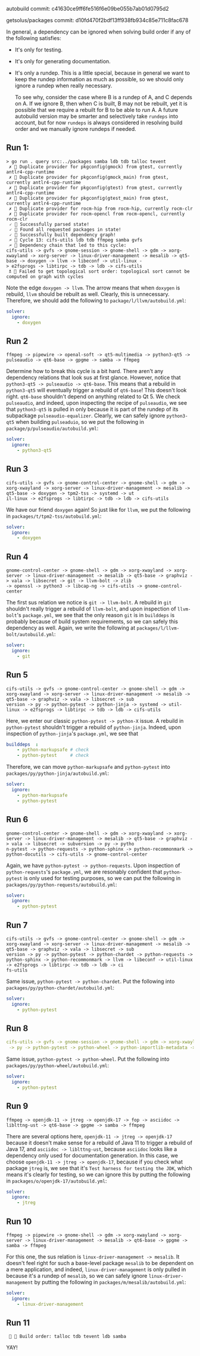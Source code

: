 autobuild commit: c41630ce9ff6fe516f6e09be055b7ab01d0795d2

getsolus/packages commit: d10fd470f2bdf13ff938fb934c85e711c8fac678

In general, a dependency can be ignored when solving build order if any of the
following satisfies:
- It's only for testing.
- It's only for generating documentation.
- It's only a rundep. This is a little special, because in general we want to
  keep the rundep information as much as possible, so we should only ignore a
  rundep when really necessary. 

  To see why, consider the case where B is a rundep of A, and C depends on A. If
  we ignore B, then when C is built, B may not be rebuilt, yet it is possible
  that we require a rebuilt for B to be able to _run_ A. A future autobuild
  version may be smarter and selectively take `rundeps` into account, but for
  now `rundeps` is always considered in resolving build order and we manually
  ignore rundeps if needed.

## Run 1:

```
> go run . query src:../packages samba ldb tdb talloc tevent
 ✗  Duplicate provider for pkgconfig(gmock) from gtest, currently antlr4-cpp-runtime
 ✗  Duplicate provider for pkgconfig(gmock_main) from gtest, currently antlr4-cpp-runtime
 ✗  Duplicate provider for pkgconfig(gtest) from gtest, currently antlr4-cpp-runtime
 ✗  Duplicate provider for pkgconfig(gtest_main) from gtest, currently antlr4-cpp-runtime
 ✗  Duplicate provider for rocm-hip from rocm-hip, currently rocm-clr
 ✗  Duplicate provider for rocm-opencl from rocm-opencl, currently rocm-clr
 🗸  Successfully parsed state!
 🗸  Found all requested packages in state!
 🗸  Successfully built dependency graph!
 🗲  Cycle 13: cifs-utils ldb tdb ffmpeg samba gvfs
 🗲  Dependency chain that led to this cycle:
cifs-utils -> gvfs -> gnome-session -> gnome-shell -> gdm -> xorg-xwayland -> xorg-server -> linux-driver-management -> mesalib -> qt5-base -> doxygen -> llvm -> libeconf -> util-linux -
> e2fsprogs -> libtirpc -> tdb -> ldb -> cifs-utils
 🕱  Failed to get topological sort order: topological sort cannot be computed on graph with cycles
```

Note the edge `doxygen -> llvm`. The arrow means that when `doxygen` is rebuild,
`llvm` should be rebuilt as well. Clearly, this is unnecessary. Therefore, we
should add the following to `package/l/llvm/autobuild.yml`:
```yml
solver:
  ignore:
    - doxygen
```

## Run 2

```
ffmpeg -> pipewire -> openal-soft -> qt5-multimedia -> python3-qt5 -> pulseaudio -> qt6-base -> gpgme -> samba -> ffmpeg
```

Determine how to break this cycle is a bit hard.
There aren't any dependency relations that look sus at
first glance. However, notice that `python3-qt5 -> pulseaudio -> qt6-base`. This
means that a rebuild in `python3-qt5` will eventually trigger a rebuild of
`qt6-base`! This doesn't look right. `qt6-base` shouldn't depend on anything
related to Qt 5. We check `pulseaudio`, and indeed, upon inspecting the recipe
of `pulseaudio`, we see
that `python3-qt5` is pulled in only because it is
part of the rundep of its subpackage
`pulseaudio-equalizer`. Clearly, we can safely ignore `python3-qt5` when
building `pulseaduio`, so we put the following in
`package/p/pulseaudio/autobuild.yml`:
```yml
solver:
  ignore:
    - python3-qt5
```

## Run 3

```
cifs-utils -> gvfs -> gnome-control-center -> gnome-shell -> gdm -> xorg-xwayland -> xorg-server -> linux-driver-management -> mesalib -> qt5-base -> doxygen -> tpm2-tss -> systemd -> ut
il-linux -> e2fsprogs -> libtirpc -> tdb -> ldb -> cifs-utils
```

We have our friend `doxygen` again! So just like for `llvm`, we put the
following in `packages/t/tpm2-tss/autobuild.yml`:
```yml
solver:
  ignore:
    - doxygen
```

## Run 4

```
gnome-control-center -> gnome-shell -> gdm -> xorg-xwayland -> xorg-server -> linux-driver-management -> mesalib -> qt5-base -> graphviz -> vala -> libsecret -> git -> llvm-bolt -> zlib 
-> openssl -> python3 -> libcap-ng -> cifs-utils -> gnome-control-center
```

The first sus relation we notice is `git -> llvm-bolt`. A rebuild in `git`
shouldn't really trigger a rebuild of `llvm-bolt`, and upon inspection of
`llvm-bolt`'s `package.yml`, we see that the only reason `git` is in `builddeps`
is probably because of build system requirements, so we can safely this
dependency as well. Again, we write the following at
`packages/l/llvm-bolt/autobuild.yml`:
```yml
solver:
  ignore:
    - git
```

## Run 5

```
cifs-utils -> gvfs -> gnome-control-center -> gnome-shell -> gdm -> xorg-xwayland -> xorg-server -> linux-driver-management -> mesalib -> qt5-base -> graphviz -> vala -> libsecret -> sub
version -> py -> python-pytest -> python-jinja -> systemd -> util-linux -> e2fsprogs -> libtirpc -> tdb -> ldb -> cifs-utils
```

Here, we enter our classic `python-pytest -> python-X` issue. A rebuild in
`python-pytest` shouldn't trigger a rebuild of `python-jinja`. Indeed, upon
inspection of `python-jinja`'s `package.yml`, we see that 
```yml
builddeps  :
    - python-markupsafe # check
    - python-pytest     # check
```

Therefore, we can move `python-markupsafe` and `python-pytest` into
`packages/py/python-jinja/autobuild.yml`:
```yml
solver:
  ignore:
    - python-markupsafe
    - python-pytest
```

## Run 6

```
gnome-control-center -> gnome-shell -> gdm -> xorg-xwayland -> xorg-server -> linux-driver-management -> mesalib -> qt5-base -> graphviz -> vala -> libsecret -> subversion -> py -> pytho
n-pytest -> python-requests -> python-sphinx -> python-recommonmark -> python-docutils -> cifs-utils -> gnome-control-center
```

Again, we have `python-pytest -> python-requests`. Upon inspection of
`python-requests`'s `package.yml`, we are resonably confident that
`python-pytest` is only used for testing purposes, so we can put the following
in `packages/py/python-requests/autobuild.yml`:
```yml
solver:
  ignore:
    - python-pytest
```

## Run 7

```
cifs-utils -> gvfs -> gnome-control-center -> gnome-shell -> gdm -> xorg-xwayland -> xorg-server -> linux-driver-management -> mesalib -> qt5-base -> graphviz -> vala -> libsecret -> sub
version -> py -> python-pytest -> python-chardet -> python-requests -> python-sphinx -> python-recommonmark -> llvm -> libeconf -> util-linux -> e2fsprogs -> libtirpc -> tdb -> ldb -> ci
fs-utils
```

Same issue, `python-pytest -> python-chardet`. Put the following into
`packages/py/python-chardet/autobuild.yml`:
```yml
solver:
  ignore:
    - python-pytest
```

## Run 8

```yml
cifs-utils -> gvfs -> gnome-session -> gnome-shell -> gdm -> xorg-xwayland -> xorg-server -> linux-driver-management -> mesalib -> qt5-base -> graphviz -> vala -> libsecret -> subversion
 -> py -> python-pytest -> python-wheel -> python-importlib-metadata -> python-sphinx -> python-recommonmark -> llvm -> zstd -> gcc -> e2fsprogs -> libtirpc -> tdb -> ldb -> cifs-utils
```

Same issue, `python-pytest -> python-wheel`. Put the following into
`packages/py/python-wheel/autobuild.yml`:
```yml
solver:
  ignore:
    - python-pytest
```

## Run 9

```
ffmpeg -> openjdk-11 -> jtreg -> openjdk-17 -> fop -> asciidoc -> liblttng-ust -> qt6-base -> gpgme -> samba -> ffmpeg
```

There are several options here, `openjdk-11 -> jtreg -> openjdk-17` because it
doesn't make sense for a
rebuild of Java 11 to trigger a rebuild of Java 17, and `asciidoc
-> liblttng-ust`, because `asciidoc` looks like a dependency only used for
documentation generation. In this case, we choose `openjdk-11 -> jtreg ->
openjdk-17`, because if you check what package `jtreg` is, we see that it's 
`Test harness for testing the JDK`, which means it's clearly for testing, so we
can ignore this by putting the following in
`packages/o/openjdk-17/autobuild.yml`:
```yml
solver:
  ignore:
    - jtreg
```

## Run 10

```
ffmpeg -> pipewire -> gnome-shell -> gdm -> xorg-xwayland -> xorg-server -> linux-driver-management -> mesalib -> qt6-base -> gpgme -> samba -> ffmpeg
```

For this one, the sus relation is `linux-driver-management -> mesalib`. It
doesn't feel right for such a base-level package `mesalib` to be dependent on a
mere application, and indeed, `linux-driver-management` is only pulled in
because it's a rundep of `mesalib`, so we can safely ignore
`linux-driver-management` by putting the
following in `packages/m/mesalib/autobuild.yml`:
```yml
solver:
  ignore:
    - linux-driver-management
```

## Run 11

```
 🗸  Build order: talloc tdb tevent ldb samba 
```

YAY!
